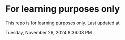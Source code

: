 # For learning purposes only
This repo is for learning purposes only.
Last updated at

Tuesday, November 26, 2024 8:36:08 PM

